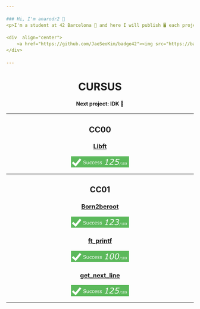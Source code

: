 ```yaml
---

### Hi, I'm anarodr2 👤
<p>I'm a student at 42 Barcelona 📍 and here I will publish 🖥️ each project that I complete ✅ in the campus adventure 🚀</p>

<div  align="center">
	<a href="https://github.com/JaeSeoKim/badge42"><img src="https://badge42.vercel.app/api/v2/clibuswyr006908l7bk0cdfzt/stats?cursusId=21&coalitionId=204" alt="anarodr2's 42 stats" /></a>
</div>

---
```


<div  align="center">
	<h1>CURSUS</h1>
	<h4>Next project: IDK 🌱</h4>
</div>

---
<div  align="center">
	<h2>CC00</h2>
	<h3><a href="https://github.com/Gokiina/Libft" target="_blank">Libft</a></h3>
	<img src="src/img/125_100.jpg" height="30">
</div>

---

<div align="center">
	<h2>CC01</h2>
	<h3><a href="##" target="_blank">Born2beroot</a></h3>
	<img src="src/img/123_100.jpg" height="30">
	<h3><a href="https://github.com/Gokiina/ft_printf" target="_blank">ft_printf</a></h3>
	<img src="src/img/100_100.jpg" height="30">
	<h3><a href="https://github.com/Gokiina/Get_Next_Line" target="_blank">get_next_line</a></h3>
	<img src="src/img/125_100.jpg" height="30">
</div>

---

<!--
**Gokiina/Gokiina** is a ✨ _special_ ✨ repository because its `README.md` (this file) appears on your GitHub profile.

Here are some ideas to get you started:

- 🔭 I’m currently working on ...
- 🌱 I’m currently learning ...
- 👯 I’m looking to collaborate on ...
- 🤔 I’m looking for help with ...
- 💬 Ask me about ...
- 📫 How to reach me: ...
- 😄 Pronouns: ...
- ⚡ Fun fact: ...
-->

